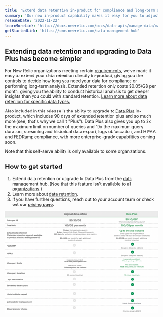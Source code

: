 ```yaml
---
title: 'Extend data retention in-product for compliance and long-term analysis'
summary: 'Our new in-product capability makes it easy for you to adjust your retention or access Data Plus without needing to contact sales'
releaseDate: '2022-11-22'
learnMoreLink: 'https://docs.newrelic.com/docs/data-apis/manage-data/manage-data-retention/#adjust-retention'
getStartedLink: 'https://one.newrelic.com/data-management-hub'
---
```


## Extending data retention and upgrading to Data Plus has become simpler

For New Relic organizations meeting certain [requirements](https://docs.newrelic.com/docs/data-apis/manage-data/manage-data-retention#requirements), we've made it easy to extend your data retention directly in-product, giving you the controls to decide how long you need your data for compliance or performing long-term analysis. Extended retention only costs $0.05/GB per month, giving you the ability to conduct historical analysis to get deeper insights than you could with standard retention. [Learn more about data retention for specific data types.](https://docs.newrelic.com/docs/data-apis/manage-data/manage-data-retention/#retention-periods)

Also included in this release is the ability to upgrade to [Data Plus](https://docs.newrelic.com/docs/accounts/accounts-billing/new-relic-one-pricing-billing/data-ingest-billing/#data-plus) in-product, which includes 90 days of extended retention plus and so much more (see, that's why we call it "Plus"). Data Plus also gives you up to 3x the maximum limit on number of queries and 10x the maximum query duration, streaming and historical data export, logs obfuscation, and HIPAA and FEDRamp compliance, with more enterprise-grade capabilities coming soon.

Note that this self-serve ability is only available to some organizations. 

## How to get started

1. Extend data retention or upgrade to Data Plus from the [data management hub](https://one.newrelic.com/data-management-hub). (Noe that [this feature isn't available to all organizations](https://docs.newrelic.com/docs/data-apis/manage-data/manage-data-retention#requirements).)
2. Learn more about [data retention](https://docs.newrelic.com/docs/data-apis/manage-data/manage-data-retention/#retention-periods).
3. If you have further questions, reach out to your account team or check out our [pricing page](https://newrelic.com/pricing).

![Comparing standard option vs Data Plus capabilities](./images/compare-data-options-1.png "Comparing standard option vs Data Plus capabilities")
